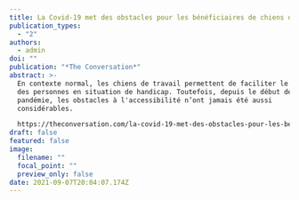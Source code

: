 ```yaml
---
title: La Covid-19 met des obstacles pour les bénéficiaires de chiens d’assistance
publication_types:
  - "2"
authors:
  - admin
doi: ""
publication: "*The Conversation*"
abstract: >-
  En contexte normal, les chiens de travail permettent de faciliter le quotidien
  des personnes en situation de handicap. Toutefois, depuis le début de la
  pandémie, les obstacles à l'accessibilité n’ont jamais été aussi
  considérables.

  https://theconversation.com/la-covid-19-met-des-obstacles-pour-les-beneficiaires-de-chiens-dassistance-139930
draft: false
featured: false
image:
  filename: ""
  focal_point: ""
  preview_only: false
date: 2021-09-07T20:04:07.174Z
---
```

